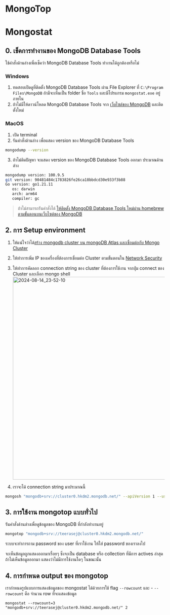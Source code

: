 
# MongoTop 


# Mongostat

## 0. เช็คการทำงานของ MongoDB Database Tools 

ใช้คำสั่งด้านล่างเพื่อเช็คว่า MongoDB Database Tools ทำงานได้ถูกต้องหรือไม่

### Windows 

1. ทดสอบเปิดดูที่ติดตั้ง MongoDB Database Tools ผ่าน File Explorer ที่ `C:\Program Files\MongoDB` ถ้ามีจะเห็นเป็น folder ชื่อ `Tools` และมีโปรแกรม `mongostat.exe` อยู่ภายใน
2. ถ้าไม่มีให้ดาวน์โหลด MongoDB Database Tools จาก [เว็บไซต์ของ MongoDB](https://www.mongodb.com/try/download/database-tools) และติดตั้งใหม่

### MacOS

1. เปิด terminal 
2. รันคำสั่งด้านล่าง เพื่อแสดง version ของ MongoDB Database Tools

```bash
mongodump --version
```

3. ถ้าไม่ติดปัญหา จะแสดง version ของ MongoDB Database Tools ออกมา ประมาณด้านล่าง 

```bash
mongodump version: 100.9.5
git version: 90481484c1783826fe26ca18bbdcd30e933f3b88
Go version: go1.21.11
   os: darwin
   arch: arm64
   compiler: gc
```

> ถ้าไม่สามารถรันคำสั่งได้ [ให้ติดตั้ง MongoDB Database Tools ใหม่ผ่าน homebrew ตามขั้นตอนบนเว็บไซต์ของ MongoDB](https://www.mongodb.com/docs/manual/tutorial/install-mongodb-on-os-x/)


## 2. การ Setup environment 

1. ให้แน่ใจว่าได้[สร้าง mongodb cluster บน mongoDB Atlas และเชื่อมต่อกับ Mongo Cluster](../setup/README.md)
2. ให้ทำการเพิ่ม IP ของเครื่องที่ต้องการเชื่อมต่อ Cluster ตามขั้นตอนใน [Network Security](../security/network.md)
3. ให้ทำการคัดลอก connection string ของ cluster ที่ต้องการใช้งาน จากปุ่ม connect ของ Cluster และเลือก mongo shell
   <img width="640" alt="2024-08-14_23-52-10" src="https://github.com/user-attachments/assets/b0b489e1-983b-478e-8902-ad83cb23c40f">

4. เราจะได้ connection string มาประมาณนี้

```bash
mongosh "mongodb+srv://cluster0.hkdm2.mongodb.net/" --apiVersion 1 --username teerasej
```

## 3. การใช้งาน mongotop แบบทั่วไป 

รันคำสั่งด้านล่างเพื่อดูข้อมูลของ MongoDB ที่กำลังทำงานอยู่

```bash
mongotop "mongodb+srv://teerasej@cluster0.hkdm2.mongodb.net/"
```
ระบบจะทำการถาม password ของ user ที่เราใช้งาน ให้ใส่ password ของเราลงไป

จะเห็นข้อมูลถูกแสดงออกมาเรื่อยๆ ซึ่งจะเป็น database หรือ collection ที่มีการ actives ล่าสุด ถ้าไม่เห็นข้อมูลออกมา แสดงว่าไม่มีการใช้งานใดๆ ในขณะนั้น

## 4. การกำหนด output ของ mongotop

เรากำหนดรูปแบบการแสดงข้อมูลของ mongostat ได้ด้วยการใช้ flag `--rowcount` และ 
    - `--rowcount` คือ จำนวน row ที่จะแสดงข้อมูล

```
mongostat --rowcount=3 "mongodb+srv://teerasej@cluster0.hkdm2.mongodb.net/" 2
```

